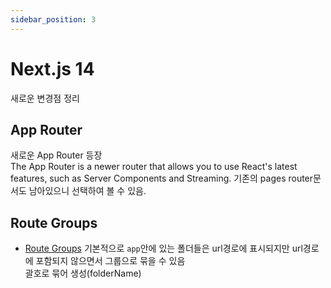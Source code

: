 ```yaml
---
sidebar_position: 3
---
```


# Next.js 14

새로운 변경점 정리

## App Router

새로운 App Router 등장  
The App Router is a newer router that allows you to use React's latest features, such as Server Components and Streaming.
기존의 pages router문서도 남아있으니 선택하여 볼 수 있음.

## Route Groups

- [Route Groups](https://nextjs.org/docs/app/building-your-application/routing/route-groups)
  기본적으로 `app`안에 있는 폴더들은 url경로에 표시되지만 url경로에 포함되지 않으면서 그룹으로 묶을 수 있음  
  괄호로 묶어 생성(folderName)
